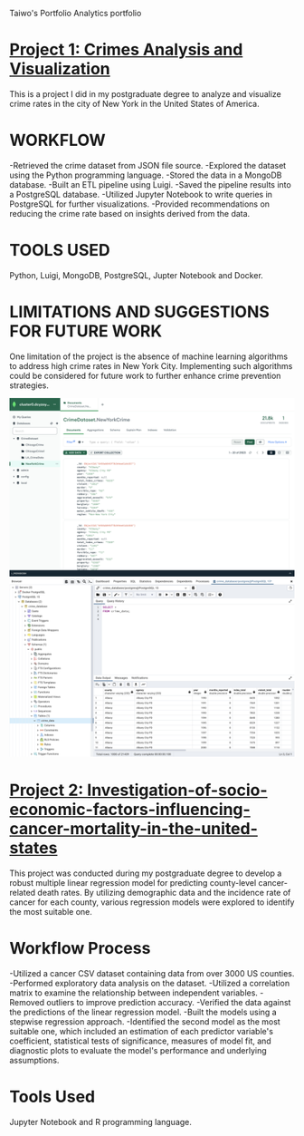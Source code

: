 Taiwo's Portfolio
Analytics portfolio

# [Project 1: Crimes Analysis and Visualization](https://github.com/Taiwooladapo/Crime-Analysis-and-Visualization-in-the-city-of-New-York/tree/main)
This is a project I did in my postgraduate degree to analyze and visualize crime rates in the city of New York in the United States of America.
# WORKFLOW
-Retrieved the crime dataset from JSON file source.
-Explored the dataset using the Python programming language.
-Stored the data in a MongoDB database.
-Built an ETL pipeline using Luigi.
-Saved the pipeline results into a PostgreSQL database.
-Utilized Jupyter Notebook to write queries in PostgreSQL for further visualizations.
-Provided recommendations on reducing the crime rate based on insights derived from the data.
# TOOLS USED
Python, Luigi, MongoDB, PostgreSQL, Jupter Notebook and Docker.
# LIMITATIONS AND SUGGESTIONS FOR FUTURE WORK
One limitation of the project is the absence of machine learning algorithms to address high crime rates in New York City. Implementing such algorithms could be considered for future work to further enhance crime prevention strategies.

![](/images/Saved%20Data%20to%20the%20MongoDB%20Database%20.png)
![](/images/Results%20of%20the%20pipeline%20saved%20into%20PostgreSQL.png)

# [Project 2: Investigation-of-socio-economic-factors-influencing-cancer-mortality-in-the-united-states](https://github.com/Taiwooladapo/Investigation-of-socio-economic-factors-affecting-cancer-mortality-in-the-united-states./tree/main)
This project was conducted during my postgraduate degree to develop a robust multiple linear regression model for predicting county-level cancer-related death rates. By utilizing demographic data and the incidence rate of cancer for each county, various regression models were explored to identify the most suitable one.
# Workflow Process
-Utilized a cancer CSV dataset containing data from over 3000 US counties. 
-Performed exploratory data analysis on the dataset.
-Utilized a correlation matrix to examine the relationship between independent variables.
-Removed outliers to improve prediction accuracy.
-Verified the data against the predictions of the linear regression model.
-Built the models using a stepwise regression approach.
-Identified the second model as the most suitable one, which included an estimation of each predictor variable's coefficient, statistical tests of significance, measures of model fit, and diagnostic plots to evaluate the model's performance and underlying assumptions.
# Tools Used
Jupyter Notebook and R programming language.
